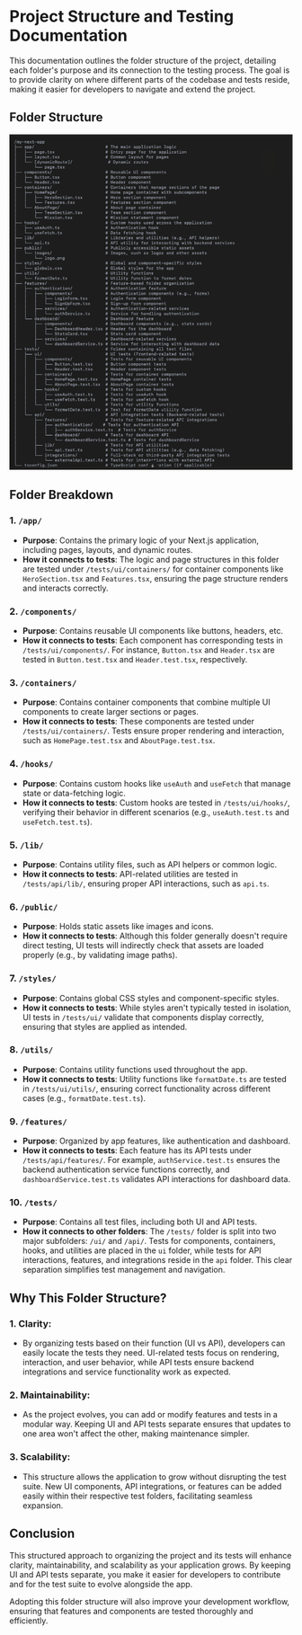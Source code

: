 # Project Structure and Testing Documentation

This documentation outlines the folder structure of the project, detailing each folder's purpose and its connection to the testing process. The goal is to provide clarity on where different parts of the codebase and tests reside, making it easier for developers to navigate and extend the project.

## Folder Structure

![alt text](<Screenshot 2025-01-07 at 00.35.45.png>)



## Folder Breakdown

### 1. `/app/`
- **Purpose**: Contains the primary logic of your Next.js application, including pages, layouts, and dynamic routes.
- **How it connects to tests**: The logic and page structures in this folder are tested under `/tests/ui/containers/` for container components like `HeroSection.tsx` and `Features.tsx`, ensuring the page structure renders and interacts correctly.

### 2. `/components/`
- **Purpose**: Contains reusable UI components like buttons, headers, etc.
- **How it connects to tests**: Each component has corresponding tests in `/tests/ui/components/`. For instance, `Button.tsx` and `Header.tsx` are tested in `Button.test.tsx` and `Header.test.tsx`, respectively.

### 3. `/containers/`
- **Purpose**: Contains container components that combine multiple UI components to create larger sections or pages.
- **How it connects to tests**: These components are tested under `/tests/ui/containers/`. Tests ensure proper rendering and interaction, such as `HomePage.test.tsx` and `AboutPage.test.tsx`.

### 4. `/hooks/`
- **Purpose**: Contains custom hooks like `useAuth` and `useFetch` that manage state or data-fetching logic.
- **How it connects to tests**: Custom hooks are tested in `/tests/ui/hooks/`, verifying their behavior in different scenarios (e.g., `useAuth.test.ts` and `useFetch.test.ts`).

### 5. `/lib/`
- **Purpose**: Contains utility files, such as API helpers or common logic.
- **How it connects to tests**: API-related utilities are tested in `/tests/api/lib/`, ensuring proper API interactions, such as `api.ts`.

### 6. `/public/`
- **Purpose**: Holds static assets like images and icons.
- **How it connects to tests**: Although this folder generally doesn't require direct testing, UI tests will indirectly check that assets are loaded properly (e.g., by validating image paths).

### 7. `/styles/`
- **Purpose**: Contains global CSS styles and component-specific styles.
- **How it connects to tests**: While styles aren't typically tested in isolation, UI tests in `/tests/ui/` validate that components display correctly, ensuring that styles are applied as intended.

### 8. `/utils/`
- **Purpose**: Contains utility functions used throughout the app.
- **How it connects to tests**: Utility functions like `formatDate.ts` are tested in `/tests/ui/utils/`, ensuring correct functionality across different cases (e.g., `formatDate.test.ts`).

### 9. `/features/`
- **Purpose**: Organized by app features, like authentication and dashboard.
- **How it connects to tests**: Each feature has its API tests under `/tests/api/features/`. For example, `authService.test.ts` ensures the backend authentication service functions correctly, and `dashboardService.test.ts` validates API interactions for dashboard data.

### 10. `/tests/`
- **Purpose**: Contains all test files, including both UI and API tests.
- **How it connects to other folders**: The `/tests/` folder is split into two major subfolders: `/ui/` and `/api/`. Tests for components, containers, hooks, and utilities are placed in the `ui` folder, while tests for API interactions, features, and integrations reside in the `api` folder. This clear separation simplifies test management and navigation.

## Why This Folder Structure?

### 1. **Clarity**:
   - By organizing tests based on their function (UI vs API), developers can easily locate the tests they need. UI-related tests focus on rendering, interaction, and user behavior, while API tests ensure backend integrations and service functionality work as expected.

### 2. **Maintainability**:
   - As the project evolves, you can add or modify features and tests in a modular way. Keeping UI and API tests separate ensures that updates to one area won't affect the other, making maintenance simpler.

### 3. **Scalability**:
   - This structure allows the application to grow without disrupting the test suite. New UI components, API integrations, or features can be added easily within their respective test folders, facilitating seamless expansion.

## Conclusion

This structured approach to organizing the project and its tests will enhance clarity, maintainability, and scalability as your application grows. By keeping UI and API tests separate, you make it easier for developers to contribute and for the test suite to evolve alongside the app.

Adopting this folder structure will also improve your development workflow, ensuring that features and components are tested thoroughly and efficiently.
